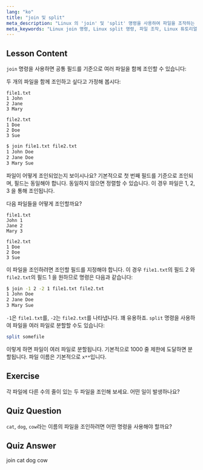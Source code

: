 ```yaml
---
lang: "ko"
title: "join 및 split"
meta_description: "Linux 의 'join' 및 'split' 명령을 사용하여 파일을 조작하는 방법을 배웁니다. 공통 필드를 기준으로 파일을 결합하고 큰 파일을 효율적으로 분할하는 방법을 이해합니다. 실용적인 예제와 팁을 얻으세요."
meta_keywords: "Linux join 명령, Linux split 명령, 파일 조작, Linux 튜토리얼, 명령줄, 초보자 Linux, Linux 가이드"
---
```


## Lesson Content

`join` 명령을 사용하면 공통 필드를 기준으로 여러 파일을 함께 조인할 수 있습니다:

두 개의 파일을 함께 조인하고 싶다고 가정해 봅시다:

```plaintext
file1.txt
1 John
2 Jane
3 Mary

file2.txt
1 Doe
2 Doe
3 Sue
```

```bash
$ join file1.txt file2.txt
1 John Doe
2 Jane Doe
3 Mary Sue
```

파일이 어떻게 조인되었는지 보이시나요? 기본적으로 첫 번째 필드를 기준으로 조인되며, 필드는 동일해야 합니다. 동일하지 않으면 정렬할 수 있습니다. 이 경우 파일은 1, 2, 3 을 통해 조인됩니다.

다음 파일들을 어떻게 조인할까요?

```plaintext
file1.txt
John 1
Jane 2
Mary 3

file2.txt
1 Doe
2 Doe
3 Sue
```

이 파일을 조인하려면 조인할 필드를 지정해야 합니다. 이 경우 `file1.txt`의 필드 2 와 `file2.txt`의 필드 1 을 원하므로 명령은 다음과 같습니다:

```bash
$ join -1 2 -2 1 file1.txt file2.txt
1 John Doe
2 Jane Doe
3 Mary Sue
```

`-1`은 `file1.txt`를, `-2`는 `file2.txt`를 나타냅니다. 꽤 유용하죠. `split` 명령을 사용하여 파일을 여러 파일로 분할할 수도 있습니다:

```bash
split somefile
```

이렇게 하면 파일이 여러 파일로 분할됩니다. 기본적으로 1000 줄 제한에 도달하면 분할됩니다. 파일 이름은 기본적으로 `x**`입니다.

## Exercise

각 파일에 다른 수의 줄이 있는 두 파일을 조인해 보세요. 어떤 일이 발생하나요?

## Quiz Question

`cat`, `dog`, `cow`라는 이름의 파일을 조인하려면 어떤 명령을 사용해야 할까요?

## Quiz Answer

join cat dog cow
